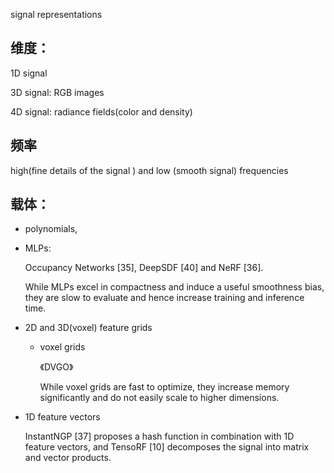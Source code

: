 signal representations

## 维度：

1D signal

3D signal: RGB images

4D signal: radiance fields(color and density)

## 频率

high(fine details of the signal ) and low (smooth signal) frequencies

## 载体：
- polynomials, 
- MLPs: 
    
    Occupancy Networks [35], DeepSDF [40] and NeRF [36]. 

    While MLPs excel in compactness and induce a useful smoothness bias, they are slow to evaluate and hence increase training and inference time.

- 2D and 3D(voxel) feature grids
    
    - voxel grids
        
        《DVGO》
    
        While voxel grids are fast to optimize, they increase memory significantly and do not easily scale to higher dimensions.

- 1D feature vectors

    InstantNGP [37] proposes a hash function in combination with 1D feature vectors, and TensoRF [10] decomposes the signal into matrix and vector products.